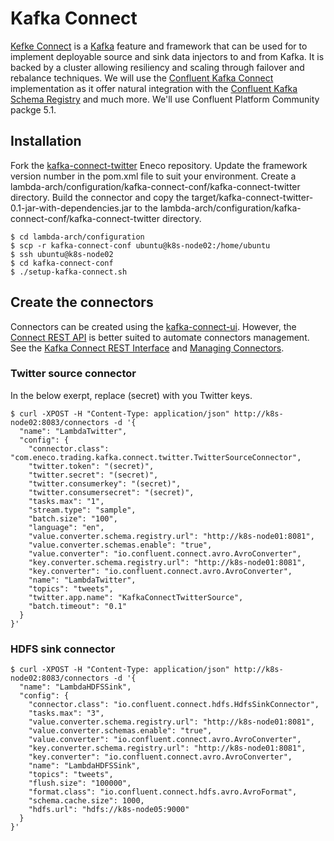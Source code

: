 # Kafka Connect
[Kefke Connect](http://kafka.apache.org/documentation/#connect) is a [Kafka](http://kafka.apache.org/) feature and framework that can be used for to implement deployable source and sink data injectors to and from Kafka. It is backed by a cluster allowing resiliency and scaling through failover and rebalance techniques. We will use the [Confluent Kafka Connect](https://docs.confluent.io/2.0.0/connect/index.html) implementation as it offer natural integration with the [Confluent Kafka Schema Registry](https://docs.confluent.io/current/schema-registry/docs/index.html) and much more.
We'll use Confluent Platform Community packge 5.1.

## Installation

Fork the [kafka-connect-twitter](https://github.com/Eneco/kafka-connect-twitter) Eneco repository. Update the framework version number in the pom.xml file to suit your environment. Create a lambda-arch/configuration/kafka-connect-conf/kafka-connect-twitter directory. Build the connector and copy the target/kafka-connect-twitter-0.1-jar-with-dependencies.jar to the lambda-arch/configuration/kafka-connect-conf/kafka-connect-twitter directory.
```console
$ cd lambda-arch/configuration
$ scp -r kafka-connect-conf ubuntu@k8s-node02:/home/ubuntu
$ ssh ubuntu@k8s-node02
$ cd kafka-connect-conf
$ ./setup-kafka-connect.sh
```
## Create the connectors
Connectors can be created using the [kafka-connect-ui](https://github.com/plawson/lambda-arch/tree/master/configuration/ui-conf#kafka-connect-ui). However, the [Connect REST API](http://kafka.apache.org/documentation/#connect_rest) is better suited to automate connectors management. See the [Kafka Connect REST Interface](https://docs.confluent.io/current/connect/references/restapi.html) and [Managing Connectors](https://docs.confluent.io/3.2.0/connect/managing.html#common-rest-examples).

### Twitter source connector
In the below exerpt, replace (secret) with you Twitter keys.
```console
$ curl -XPOST -H "Content-Type: application/json" http://k8s-node02:8083/connectors -d '{
  "name": "LambdaTwitter",
  "config": {
    "connector.class": "com.eneco.trading.kafka.connect.twitter.TwitterSourceConnector",
    "twitter.token": "(secret)",
    "twitter.secret": "(secret)",
    "twitter.consumerkey": "(secret)",
    "twitter.consumersecret": "(secret)",
    "tasks.max": "1",
    "stream.type": "sample",
    "batch.size": "100",
    "language": "en",
    "value.converter.schema.registry.url": "http://k8s-node01:8081",
    "value.converter.schemas.enable": "true",
    "value.converter": "io.confluent.connect.avro.AvroConverter",
    "key.converter.schema.registry.url": "http://k8s-node01:8081",
    "key.converter": "io.confluent.connect.avro.AvroConverter",
    "name": "LambdaTwitter",
    "topics": "tweets",
    "twitter.app.name": "KafkaConnectTwitterSource",
    "batch.timeout": "0.1"
  }
}'
```
### HDFS sink connector
```console
$ curl -XPOST -H "Content-Type: application/json" http://k8s-node02:8083/connectors -d '{
  "name": "LambdaHDFSSink",
  "config": {
    "connector.class": "io.confluent.connect.hdfs.HdfsSinkConnector",
    "tasks.max": "3",
    "value.converter.schema.registry.url": "http://k8s-node01:8081",
    "value.converter.schemas.enable": "true",
    "value.converter": "io.confluent.connect.avro.AvroConverter",
    "key.converter.schema.registry.url": "http://k8s-node01:8081",
    "key.converter": "io.confluent.connect.avro.AvroConverter",
    "name": "LambdaHDFSSink",
    "topics": "tweets",
    "flush.size": "100000",
    "format.class": "io.confluent.connect.hdfs.avro.AvroFormat",
    "schema.cache.size": 1000,
    "hdfs.url": "hdfs://k8s-node05:9000"
  }
}'
```
